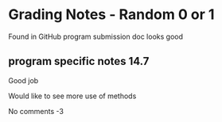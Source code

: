 # Grading Notes - Random 0 or 1

Found in GitHub
program submission doc looks good

## program specific notes 14.7

Good job

Would like to see more use of methods

No comments -3
